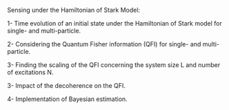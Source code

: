 Sensing under the Hamiltonian of Stark Model:

1- Time evolution of an initial state under the Hamiltonian of Stark model for single- and multi-particle.
 
2- Considering the Quantum Fisher information (QFI) for single- and multi-particle.

3- Finding the scaling of the QFI concerning the system size L and number of excitations N.

3- Impact of the decoherence on the QFI.

4- Implementation of Bayesian estimation.
